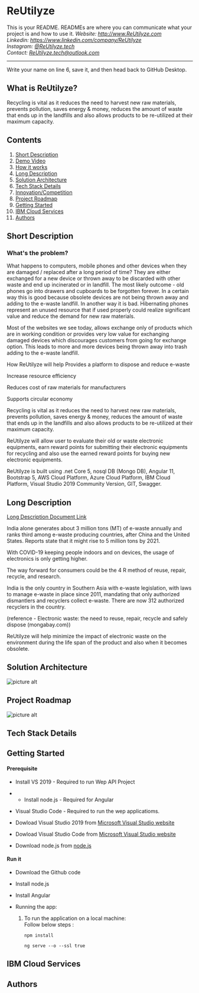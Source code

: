 
# ReUtilyze #

This is your README. READMEs are where you can communicate what your project is and how to use it.
*Website: http://www.ReUtilyze.com*  
*Linkedin: https://www.linkedin.com/company/ReUtilyze*  
*Instagram: [@ReUtilyze.tech](https://www.instagram.com/ReUtilyze.tech/)*  
*Contact: ReUtilyze.tech@outlook.com*    
_______________________________________________________________________________________________________________________________________________  

Write your name on line 6, save it, and then head back to GitHub Desktop.
## What is ReUtilyze? ##
Recycling is vital as it reduces the need to harvest new raw materials, prevents pollution, saves energy & money, reduces the amount of waste that ends up in the landfills and also allows products to be re-utilized at their maximum capacity.

## Contents 

01. [Short Description](#Short-Description)
02. [Demo Video](#Demo-Video)
03. [How it works](#How-it-works)
04. [Long Description](#Long-Description)
05. [Solution Architecture](#Solution-Architecture)
06. [Tech Stack Details](#Tech-Stack-Details)
07. [Innovation/Competition](#Innovation)
08. [Project Roadmap](#Project-Roadmap)
09. [Getting Started](#Getting-Started)
10. [IBM Cloud Services](#IBM-Cloud-Services)
11. [Authors](#Authors)
 

## Short Description <a name="Short-Description"></a>

### What's the problem?
What happens to computers, mobile phones and other devices when they are damaged / replaced after a long period of time? They are either exchanged for a new device or thrown away to be discarded with other waste and end up incinerated or in landfill. The most likely outcome - old phones go into drawers and cupboards to be forgotten forever. In a certain way this is good because obsolete devices are not being thrown away and adding to the e-waste landfill. In another way it is bad. Hibernating phones represent an unused resource that if used properly could realize significant value and reduce the demand for new raw materials.

Most of the websites we see today, allows exchange only of products which are in working condition or provides very low value for exchanging damaged devices which discourages customers from going for exchange option. This leads to more and more devices being thrown away into trash adding to the e-waste landfill.

How ReUtilyze will help
Provides a platform to dispose and reduce e-waste

Increase resource efficiency

Reduces cost of raw materials for manufacturers

Supports circular economy

Recycling is vital as it reduces the need to harvest new raw materials, prevents pollution, saves energy & money, reduces the amount of waste that ends up in the landfills and also allows products to be re-utilized at their maximum capacity.

ReUtilyze will allow user to evaluate their old or waste electronic equipments, earn reward points for submitting their electronic equipments for recycling and also use the earned reward points for buying new electronic equipments.

ReUtilyze is built using .net Core 5, nosql DB (Mongo DB), Angular 11, Bootstrap 5, AWS Cloud Platform,  Azure Cloud Platform, IBM Cloud Platform, Visual Studio 2019 Community Version, GIT, Swagger.

## Long Description <a name="Long-Description"></a>
[Long Description Document Link](https://github.com/ReUtilyze/ReUtilyze/blob/main/ReUtilyze.docx)
 
 India alone generates about 3 million tons (MT) of e-waste annually and ranks third among e-waste producing countries, after China and the United States. Reports state that it might rise to 5 million tons by 2021.

With COVID-19 keeping people indoors and on devices, the usage of electronics is only getting higher.

The way forward for consumers could be the 4 R method of reuse, repair, recycle, and research.

India is the only country in Southern Asia with e-waste legislation, with laws to manage e-waste in place since 2011, mandating that only authorized dismantlers and recyclers collect e-waste. There are now 312 authorized recyclers in the country.

(reference - Electronic waste: the need to reuse, repair, recycle and safely dispose (mongabay.com))

ReUtilyze will help minimize the impact of electronic waste on the environment during the life span of the product and also when it becomes obsolete.

## Solution Architecture <a name="Solution-Architecture"></a>
![picture alt](https://cfcimages.blob.core.windows.net/cfcimages/Solution_Architecture.png)
## Project Roadmap <a name="Project-Roadmap"></a>
![picture alt](https://cfcimages.blob.core.windows.net/cfcimages/roadmap.png)

## Tech Stack Details <a name="Tech-Stack-Details"></a>

## Getting Started <a name="Getting-Started"></a>

#### Prerequisite
* Install VS 2019    - Required to run Wep API Project
* * Install node.js    - Required for Angular
* Visual Studio Code - Required to run the wep applicatioms.

* Dowload Visual Studio 2019 from [Microsoft Visual Studio website](https://visualstudio.microsoft.com/downloads/)  
* Dowload Visual Studio Code from [Microsoft Visual Studio website](https://code.visualstudio.com/)  
* Download node.js from [node.js](https://nodejs.org/en/)

#### Run it
* Download the Github code
* Install node.js
* Install Angular
 
* Running the app:
    01. To run the application on a local machine:<br />
        Follow below steps :
        
        <code>npm install</code>
        
        <code>ng serve --o --ssl true</code>
 


## IBM Cloud Services <a name="IBM-Cloud-Services"></a>
  
 

 

## Authors <a name="Authors"></a>
 

 
